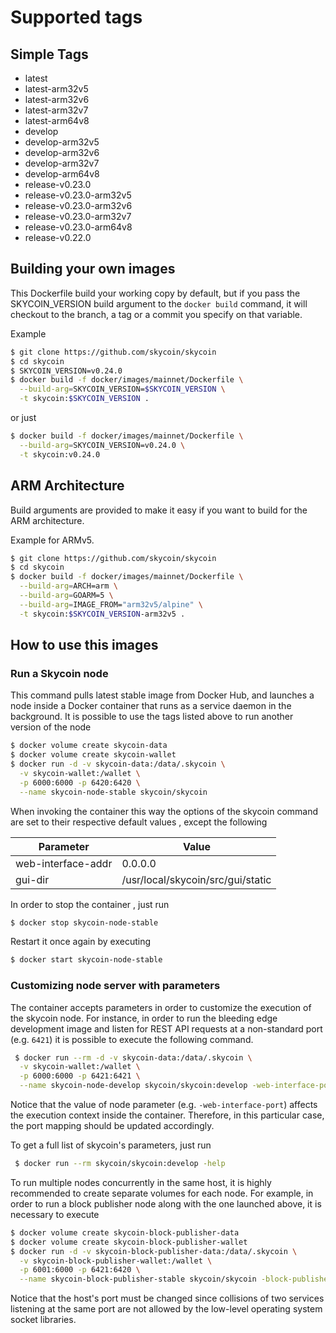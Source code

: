 # Supported tags

## Simple Tags

- latest
- latest-arm32v5
- latest-arm32v6
- latest-arm32v7
- latest-arm64v8
- develop
- develop-arm32v5
- develop-arm32v6
- develop-arm32v7
- develop-arm64v8
- release-v0.23.0
- release-v0.23.0-arm32v5
- release-v0.23.0-arm32v6
- release-v0.23.0-arm32v7
- release-v0.23.0-arm64v8
- release-v0.22.0

## Building your own images

This Dockerfile build your working copy by default, but if you pass the
SKYCOIN_VERSION build argument to the `docker build` command, it will checkout
to the branch, a tag or a commit you specify on that variable.

Example

```sh
$ git clone https://github.com/skycoin/skycoin
$ cd skycoin
$ SKYCOIN_VERSION=v0.24.0
$ docker build -f docker/images/mainnet/Dockerfile \
  --build-arg=SKYCOIN_VERSION=$SKYCOIN_VERSION \
  -t skycoin:$SKYCOIN_VERSION .
```

or just

```sh
$ docker build -f docker/images/mainnet/Dockerfile \
  --build-arg=SKYCOIN_VERSION=v0.24.0 \
  -t skycoin:v0.24.0
```

## ARM Architecture

Build arguments are provided to make it easy if you want to build for the ARM
architecture.

Example for ARMv5.

```sh
$ git clone https://github.com/skycoin/skycoin
$ cd skycoin
$ docker build -f docker/images/mainnet/Dockerfile \
  --build-arg=ARCH=arm \
  --build-arg=GOARM=5 \
  --build-arg=IMAGE_FROM="arm32v5/alpine" \
  -t skycoin:$SKYCOIN_VERSION-arm32v5 .
```

## How to use this images

### Run a Skycoin node

This command pulls latest stable image from Docker Hub, and launches a node inside a Docker container that runs as a service daemon in the background. It is possible to use the tags listed above to run another version of the node

```sh
$ docker volume create skycoin-data
$ docker volume create skycoin-wallet
$ docker run -d -v skycoin-data:/data/.skycoin \
  -v skycoin-wallet:/wallet \
  -p 6000:6000 -p 6420:6420 \
  --name skycoin-node-stable skycoin/skycoin
```

When invoking the container this way the options of the skycoin command are set to their respective default values , except the following

| Parameter  | Value |
| ------------- | ------------- |
| web-interface-addr | 0.0.0.0  |
| gui-dir | /usr/local/skycoin/src/gui/static |

In order to stop the container , just run

```sh
$ docker stop skycoin-node-stable
```

Restart it once again by executing

```sh
$ docker start skycoin-node-stable
```

### Customizing node server with parameters

The container accepts parameters in order to customize the execution of the skycoin node. For instance, in order to run the bleeding edge development image and listen for REST API requests at a non-standard port (e.g. `6421`) it is possible to execute the following command.

```sh
 $ docker run --rm -d -v skycoin-data:/data/.skycoin \
  -v skycoin-wallet:/wallet \
  -p 6000:6000 -p 6421:6421 \
  --name skycoin-node-develop skycoin/skycoin:develop -web-interface-port 6421
```

Notice that the value of node parameter (e.g. `-web-interface-port`) affects the execution context inside the container. Therefore, in this particular case, the port mapping should be updated accordingly.

To get a full list of skycoin's parameters, just run

```sh
 $ docker run --rm skycoin/skycoin:develop -help
```

To run multiple nodes concurrently in the same host, it is highly recommended to create separate volumes for each node. For example, in order to run a block publisher node along with the one launched above, it is necessary to execute

```sh
$ docker volume create skycoin-block-publisher-data
$ docker volume create skycoin-block-publisher-wallet
$ docker run -d -v skycoin-block-publisher-data:/data/.skycoin \
  -v skycoin-block-publisher-wallet:/wallet \
  -p 6001:6000 -p 6421:6420 \
  --name skycoin-block-publisher-stable skycoin/skycoin -block-publisher
```

Notice that the host's port must be changed since collisions of two services listening at the same port are not allowed by the low-level operating system socket libraries.

